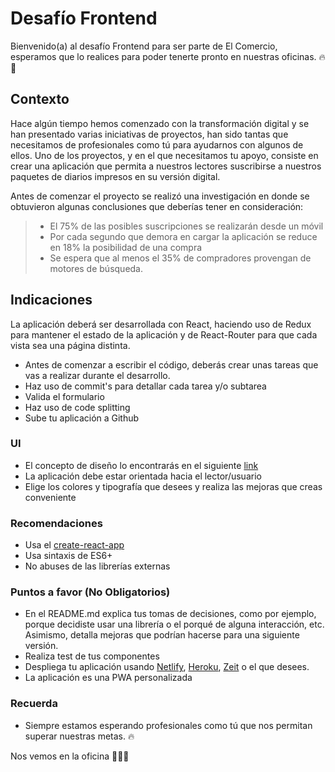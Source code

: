 # Desafío Frontend
Bienvenido(a) al desafío Frontend para ser parte de El Comercio, esperamos que lo realices para poder tenerte pronto en nuestras oficinas. 🔥🎉

## Contexto
Hace algún tiempo hemos comenzado con la transformación digital y se han presentado varias iniciativas de proyectos, han sido tantas que necesitamos de profesionales como tú para ayudarnos con algunos de ellos. Uno de los proyectos, y en el que necesitamos tu apoyo, consiste en crear una aplicación que permita a nuestros lectores suscribirse a nuestros paquetes de diarios impresos en su versión digital.

Antes de comenzar el proyecto se realizó una investigación en donde se obtuvieron algunas conclusiones que deberías tener en consideración:

> - El 75% de las posibles suscripciones se realizarán desde un móvil
> - Por cada segundo que demora en cargar la aplicación se reduce en 18% la posibilidad de una compra
> - Se espera que al menos el 35% de compradores provengan de motores de búsqueda.

## Indicaciones
La aplicación deberá ser desarrollada con React, haciendo uso de Redux para mantener el estado de la aplicación y de React-Router para que cada vista sea una página distinta.

- Antes de comenzar a escribir el código, deberás crear unas tareas que vas a realizar durante el desarrollo.
- Haz uso de commit's para detallar cada tarea y/o subtarea
- Valida el formulario
- Haz uso de code splitting
- Sube tu aplicación a Github

### UI
- El concepto de diseño lo encontrarás en el siguiente [link](https://xd.adobe.com/view/95b2cf77-ac47-4c1d-5430-43576b88590e-e383/)
- La aplicación debe estar orientada hacia el lector/usuario
- Elige los colores y tipografía que desees y realiza las mejoras que creas conveniente

### Recomendaciones
- Usa el [create-react-app](https://github.com/facebook/create-react-app)
- Usa sintaxis de ES6+
- No abuses de las librerías externas

### Puntos a favor (No Obligatorios)
- En el README.md explica tus tomas de decisiones, como por ejemplo, porque decidiste usar una librería o el porqué de alguna interacción, etc. Asimismo, detalla mejoras que podrían hacerse para una siguiente versión.
- Realiza test de tus componentes
- Despliega tu aplicación usando [Netlify](https://www.netlify.com), [Heroku](https://www.heroku.com), [Zeit](https://zeit.co) o el que desees.
- La aplicación es una PWA personalizada

### Recuerda
- Siempre estamos esperando profesionales como tú que nos permitan superar nuestras metas. 🔥

Nos vemos en la oficina 🚀🔥🚀
